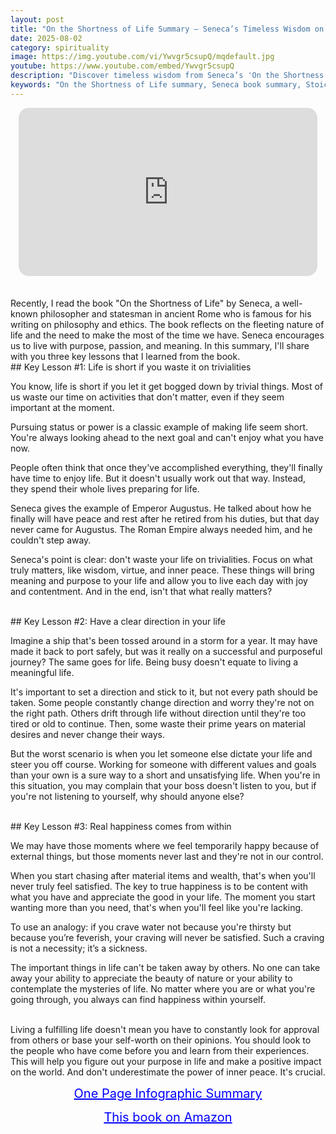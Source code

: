```yaml
---
layout: post
title: "On the Shortness of Life Summary – Seneca’s Timeless Wisdom on Living with Purpose"
date: 2025-08-02
category: spirituality
image: https://img.youtube.com/vi/Ywvgr5csupQ/mqdefault.jpg
youtube: https://www.youtube.com/embed/Ywvgr5csupQ
description: "Discover timeless wisdom from Seneca’s 'On the Shortness of Life'—a powerful Stoic guide on how to live meaningfully by avoiding trivial pursuits and embracing purpose, clarity, and inner peace."
keywords: "On the Shortness of Life summary, Seneca book summary, Stoic philosophy, living with purpose, time management wisdom, inner peace, ancient philosophy lessons"
---
```


<div style="display: flex; justify-content: center; margin-bottom: 20px;">
  <div style="aspect-ratio: 16 / 9; width: 95%; max-width: 700px; position: relative;">
    <iframe 
      src="https://www.youtube.com/embed/Ywvgr5csupQ"
      title="On the Shortness of Life Summary – Seneca’s Timeless Wisdom on Living with Purpose"
      allowfullscreen
      frameborder="0"
      style="position: absolute; inset: 0; width: 100%; height: 100%; border-radius: 16px;">
    </iframe>
  </div>
</div>

<div style="height: 15px;"></div>
<!-- ..................................................................... -->
Recently, I read the book "On the Shortness of Life" by Seneca, a well-known philosopher and statesman in ancient Rome who is famous for his writing on philosophy and ethics. The book reflects on the fleeting nature of life and the need to make the most of the time we have. Seneca encourages us to live with purpose, passion, and meaning. In this summary, I'll share with you three key lessons that I learned from the book.

 

<br>
## Key Lesson #1: Life is short if you waste it on trivialities


You know, life is short if you let it get bogged down by trivial things. Most of us waste our time on activities that don't matter, even if they seem important at the moment.

Pursuing status or power is a classic example of making life seem short. You're always looking ahead to the next goal and can't enjoy what you have now.

People often think that once they've accomplished everything, they'll finally have time to enjoy life. But it doesn't usually work out that way. Instead, they spend their whole lives preparing for life.

Seneca gives the example of Emperor Augustus. He talked about how he finally will have peace and rest after he retired from his duties, but that day never came for Augustus. The Roman Empire always needed him, and he couldn't step away.

Seneca's point is clear: don't waste your life on trivialities. Focus on what truly matters, like wisdom, virtue, and inner peace. These things will bring meaning and purpose to your life and allow you to live each day with joy and contentment. And in the end, isn't that what really matters?

 


<br>
## Key Lesson #2: Have a clear direction in your life


Imagine a ship that's been tossed around in a storm for a year. It may have made it back to port safely, but was it really on a successful and purposeful journey? The same goes for life. Being busy doesn't equate to living a meaningful life.

It's important to set a direction and stick to it, but not every path should be taken. Some people constantly change direction and worry they're not on the right path. Others drift through life without direction until they're too tired or old to continue. Then, some waste their prime years on material desires and never change their ways.

But the worst scenario is when you let someone else dictate your life and steer you off course. Working for someone with different values and goals than your own is a sure way to a short and unsatisfying life. When you're in this situation, you may complain that your boss doesn't listen to you, but if you're not listening to yourself, why should anyone else?

 


<br>
## Key Lesson #3: Real happiness comes from within


We may have those moments where we feel temporarily happy because of external things, but those moments never last and they're not in our control.

When you start chasing after material items and wealth, that's when you'll never truly feel satisfied. The key to true happiness is to be content with what you have and appreciate the good in your life. The moment you start wanting more than you need, that's when you'll feel like you're lacking.

To use an analogy: if you crave water not because you're thirsty but because you’re feverish, your craving will never be satisfied. Such a craving is not a necessity; it’s a sickness.

The important things in life can't be taken away by others. No one can take away your ability to appreciate the beauty of nature or your ability to contemplate the mysteries of life. No matter where you are or what you're going through, you always can find happiness within yourself.

 

 
<br>
Living a fulfilling life doesn't mean you have to constantly look for approval from others or base your self-worth on their opinions. You should look to the people who have come before you and learn from their experiences. This will help you figure out your purpose in life and make a positive impact on the world. And don't underestimate the power of inner peace. It's crucial.



<br>
<p style="text-align: center;">
  <a href="https://summary.readandgrowwise.com/ontheshortnessoflife" target="_blank" style="color: blue; text-decoration: underline; font-size: 20px;">
    One Page Infographic Summary
  </a>
</p>
<p style="text-align: center;">
  <a href="https://amzn.to/3Skc4xz" target="_blank" style="color: blue; text-decoration: underline; font-size: 20px;">
    This book on Amazon
  </a>
</p>
